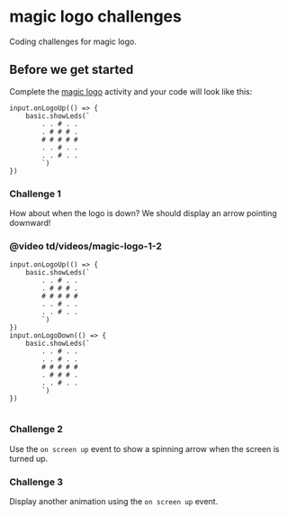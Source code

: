 # magic logo challenges

Coding challenges for magic logo.

## Before we get started

Complete the [magic logo](/microbit/lessons/magic-logo/activity) activity and your code will look like this:

```blocks
input.onLogoUp(() => {
    basic.showLeds(`
        . . # . .
        . # # # .
        # # # # #
        . . # . .
        . . # . .
        `)
})

```


### Challenge 1

How about when the logo is down? We should display an arrow pointing downward!

### @video td/videos/magic-logo-1-2

```blocks
input.onLogoUp(() => {
    basic.showLeds(`
        . . # . .
        . # # # .
        # # # # #
        . . # . .
        . . # . .
        `)
})
input.onLogoDown(() => {
    basic.showLeds(`
        . . # . .
        . . # . .
        # # # # #
        . # # # .
        . . # . .
        `)
})


```


### Challenge 2

Use the `on screen up` event to show a spinning arrow when the screen is turned up.

### Challenge 3

Display another animation using the `on screen up` event.

